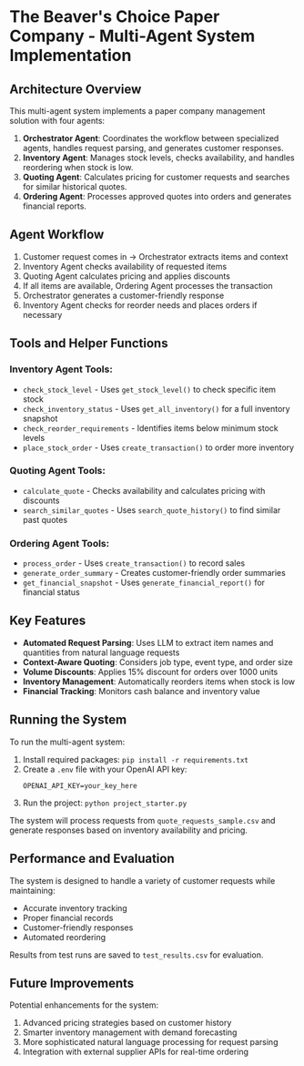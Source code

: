 # The Beaver's Choice Paper Company - Multi-Agent System Implementation

## Architecture Overview

This multi-agent system implements a paper company management solution with four agents:

1. **Orchestrator Agent**: Coordinates the workflow between specialized agents, handles request parsing, and generates customer responses.
2. **Inventory Agent**: Manages stock levels, checks availability, and handles reordering when stock is low.
3. **Quoting Agent**: Calculates pricing for customer requests and searches for similar historical quotes.
4. **Ordering Agent**: Processes approved quotes into orders and generates financial reports.

## Agent Workflow

1. Customer request comes in → Orchestrator extracts items and context
2. Inventory Agent checks availability of requested items
3. Quoting Agent calculates pricing and applies discounts
4. If all items are available, Ordering Agent processes the transaction
5. Orchestrator generates a customer-friendly response
6. Inventory Agent checks for reorder needs and places orders if necessary

## Tools and Helper Functions

### Inventory Agent Tools:
- `check_stock_level` - Uses `get_stock_level()` to check specific item stock
- `check_inventory_status` - Uses `get_all_inventory()` for a full inventory snapshot
- `check_reorder_requirements` - Identifies items below minimum stock levels
- `place_stock_order` - Uses `create_transaction()` to order more inventory

### Quoting Agent Tools:
- `calculate_quote` - Checks availability and calculates pricing with discounts
- `search_similar_quotes` - Uses `search_quote_history()` to find similar past quotes

### Ordering Agent Tools:
- `process_order` - Uses `create_transaction()` to record sales
- `generate_order_summary` - Creates customer-friendly order summaries
- `get_financial_snapshot` - Uses `generate_financial_report()` for financial status

## Key Features

- **Automated Request Parsing**: Uses LLM to extract item names and quantities from natural language requests
- **Context-Aware Quoting**: Considers job type, event type, and order size
- **Volume Discounts**: Applies 15% discount for orders over 1000 units
- **Inventory Management**: Automatically reorders items when stock is low
- **Financial Tracking**: Monitors cash balance and inventory value

## Running the System

To run the multi-agent system:

1. Install required packages: `pip install -r requirements.txt`
2. Create a `.env` file with your OpenAI API key:
   ```
   OPENAI_API_KEY=your_key_here
   ```
3. Run the project: `python project_starter.py`

The system will process requests from `quote_requests_sample.csv` and generate responses based on inventory availability and pricing.

## Performance and Evaluation

The system is designed to handle a variety of customer requests while maintaining:
- Accurate inventory tracking
- Proper financial records
- Customer-friendly responses
- Automated reordering

Results from test runs are saved to `test_results.csv` for evaluation.

## Future Improvements

Potential enhancements for the system:
1. Advanced pricing strategies based on customer history
2. Smarter inventory management with demand forecasting
3. More sophisticated natural language processing for request parsing
4. Integration with external supplier APIs for real-time ordering
